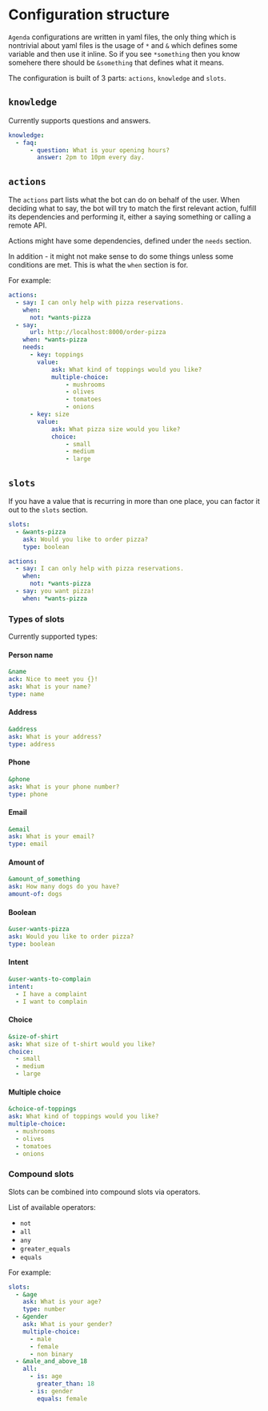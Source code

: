 # Configuration structure

`Agenda` configurations are written in yaml files, the only thing which is nontrivial about yaml files is the usage of `*` and `&` which defines some variable and then use it inline. So if you see `*something` then you know somehere there should be `&something` that defines what it means.

The configuration is built of 3 parts: `actions`, `knowledge` and `slots`.

## `knowledge`

Currently supports questions and answers.

```yaml
knowledge:
  - faq:
      - question: What is your opening hours?
        answer: 2pm to 10pm every day.
```

## `actions`

The `actions` part lists what the bot can do on behalf of the user. When deciding what to say, the bot will try to match the first relevant action, fulfill its dependencies and performing it, either a saying something or calling a remote API.

Actions might have some dependencies, defined under the `needs` section.

In addition - it might not make sense to do some things unless some conditions are met. This is what the `when` section is for.

For example:

```yaml
actions:
  - say: I can only help with pizza reservations.
    when:
      not: *wants-pizza
  - say:
      url: http://localhost:8000/order-pizza
    when: *wants-pizza
    needs:
      - key: toppings
        value:
            ask: What kind of toppings would you like?
            multiple-choice:
                - mushrooms
                - olives
                - tomatoes
                - onions
      - key: size
        value:
            ask: What pizza size would you like?
            choice:
                - small
                - medium
                - large
```

## `slots`

If you have a value that is recurring in more than one place, you can factor it out to the `slots` section.

```yaml
slots:
  - &wants-pizza
    ask: Would you like to order pizza?
    type: boolean

actions:
  - say: I can only help with pizza reservations.
    when:
      not: *wants-pizza
  - say: you want pizza!
    when: *wants-pizza
```

### Types of slots

Currently supported types:

#### Person name

```yaml
&name
ack: Nice to meet you {}!
ask: What is your name?
type: name
```

#### Address

```yaml
&address
ask: What is your address?
type: address
```

#### Phone

```yaml
&phone
ask: What is your phone number?
type: phone
```

#### Email

```yaml
&email
ask: What is your email?
type: email
```

#### Amount of

```yaml
&amount_of_something
ask: How many dogs do you have?
amount-of: dogs
```

#### Boolean

```yaml
&user-wants-pizza
ask: Would you like to order pizza?
type: boolean
```

#### Intent

```yaml
&user-wants-to-complain
intent:
  - I have a complaint
  - I want to complain
```

#### Choice

```yaml
&size-of-shirt
ask: What size of t-shirt would you like?
choice:
  - small
  - medium
  - large
```

#### Multiple choice

```yaml
&choice-of-toppings
ask: What kind of toppings would you like?
multiple-choice:
  - mushrooms
  - olives
  - tomatoes
  - onions
```

### Compound slots

Slots can be combined into compound slots via operators.

List of available operators:

- `not`
- `all`
- `any`
- `greater_equals`
- `equals`

For example:

```yaml
slots:
  - &age
    ask: What is your age?
    type: number
  - &gender
    ask: What is your gender?
    multiple-choice:
      - male
      - female
      - non binary
  - &male_and_above_18
    all:
      - is: age
        greater_than: 18
      - is: gender
        equals: female
```
